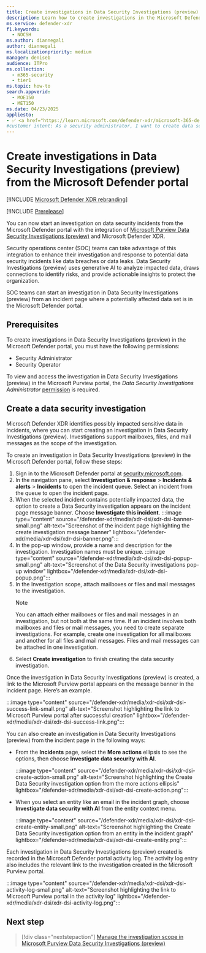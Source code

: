 ```yaml
---
title: Create investigations in Data Security Investigations (preview) from the Microsoft Defender portal
description: Learn how to create investigations in the Microsoft Defender portal with the Microsoft Purview Data Security Investigations (preview) integration.
ms.service: defender-xdr
f1.keywords: 
  - NOCSH
ms.author: diannegali
author: diannegali
ms.localizationpriority: medium
manager: deniseb
audience: ITPro
ms.collection: 
  - m365-security
  - tier1
ms.topic: how-to
search.appverid: 
  - MOE150
  - MET150
ms.date: 04/23/2025
appliesto:
- ✅ <a href="https://learn.microsoft.com/defender-xdr/microsoft-365-defender" target="_blank">Microsoft Defender XDR</a>
#customer intent: As a security administrator, I want to create data security investigations from the Microsoft Defender portal.
---
```


# Create investigations in Data Security Investigations (preview) from the Microsoft Defender portal

[!INCLUDE [Microsoft Defender XDR rebranding](../includes/microsoft-defender.md)]

[!INCLUDE [Prerelease](../includes/prerelease.md)]

You can now start an investigation on data security incidents from the Microsoft Defender portal with the integration of [Microsoft Purview Data Security Investigations (preview)](/purview/data-security-investigations) and Microsoft Defender XDR.

Security operations center (SOC) teams can take advantage of this integration to enhance their investigation and response to potential data security incidents like data breaches or data leaks. Data Security Investigations (preview) uses generative AI to analyze impacted data, draws connections to identify risks, and provide actionable insights to protect the organization.

SOC teams can start an investigation in Data Security Investigations (preview) from an incident page where a potentially affected data set is in the Microsoft Defender portal.

## Prerequisites

To create investigations in Data Security Investigations (preview) in the Microsoft Defender portal, you must have the following permissions:

- Security Administrator
- Security Operator

To view and access the investigation in Data Security Investigations (preview) in the Microsoft Purview portal, the *Data Security Investigations Administrator* [permission](/purview/data-security-investigations-permissions) is required.

## Create a data security investigation

Microsoft Defender XDR identifies possibly impacted sensitive data in incidents, where you can start creating an investigation in Data Security Investigations (preview). Investigations support mailboxes, files, and mail messages as the scope of the investigation.

To create an investigation in Data Security Investigations (preview) in the Microsoft Defender portal, follow these steps:

1. Sign in to the Microsoft Defender portal at [security.microsoft.com](https://security.microsoft.com).
2. In the navigation pane, select **Investigation & response** > **Incidents & alerts** > **Incidents** to open the incident queue. Select an incident from the queue to open the incident page.
3. When the selected incident contains potentially impacted data, the option to create a Data Security investigation appears on the incident page message banner. Choose **Investigate this incident**.
   :::image type="content" source="/defender-xdr/media/xdr-dsi/xdr-dsi-banner-small.png" alt-text="Screenshot of the incident page highlighting the create investigation message banner" lightbox="/defender-xdr/media/xdr-dsi/xdr-dsi-banner.png":::
4. In the pop-up window, provide a name and description for the investigation. Investigation names must be unique.
   :::image type="content" source="/defender-xdr/media/xdr-dsi/xdr-dsi-popup-small.png" alt-text="Screenshot of the Data Security investigations pop-up window" lightbox="/defender-xdr/media/xdr-dsi/xdr-dsi-popup.png":::
5. In the Investigation scope, attach mailboxes or files and mail messages to the investigation.
   > [!NOTE]
   > You can attach either mailboxes or files and mail messages in an investigation, but not both at the same time. If an incident involves both mailboxes and files or mail messages, you need to create separate investigations. For example, create one investigation for all mailboxes and another for all files and mail messages. Files and mail messages can be attached in one investigation.
6. Select **Create investigation** to finish creating the data security investigation.

Once the investigation in Data Security Investigations (preview) is created, a link to the Microsoft Purview portal appears on the message banner in the incident page. Here’s an example.

:::image type="content" source="/defender-xdr/media/xdr-dsi/xdr-dsi-success-link-small.png" alt-text="Screenshot highlighting the link to Microsoft Purview portal after successful creation" lightbox="/defender-xdr/media/xdr-dsi/xdr-dsi-success-link.png":::

You can also create an investigation in Data Security Investigations (preview) from the incident page in the following ways:

- From the **Incidents** page, select the **More actions** ellipsis to see the options, then choose **Investigate data security with AI**.
  
  :::image type="content" source="/defender-xdr/media/xdr-dsi/xdr-dsi-create-action-small.png" alt-text="Screenshot highlighting the Create Data Security investigation option from the more actions ellipsis" lightbox="/defender-xdr/media/xdr-dsi/xdr-dsi-create-action.png":::

- When you select an entity like an email in the incident graph, choose **Investigate data security with AI** from the entity context menu.

  :::image type="content" source="/defender-xdr/media/xdr-dsi/xdr-dsi-create-entity-small.png" alt-text="Screenshot highlighting the Create Data Security investigation option from an entity in the incident graph" lightbox="/defender-xdr/media/xdr-dsi/xdr-dsi-create-entity.png":::

Each investigation in Data Security Investigations (preview) created is recorded in the Microsoft Defender portal activity log. The activity log entry also includes the relevant link to the investigation created in the Microsoft Purview portal.

:::image type="content" source="/defender-xdr/media/xdr-dsi/xdr-dsi-activity-log-small.png" alt-text="Screenshot highlighting the link to Microsoft Purview portal in the activity log" lightbox="/defender-xdr/media/xdr-dsi/xdr-dsi-activity-log.png":::

## Next step

> [!div class="nextstepaction"]
> [Manage the investigation scope in Microsoft Purview Data Security Investigations (preview)](/purview/data-security-investigations-scope)